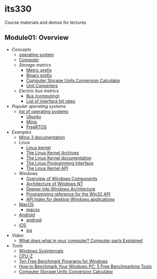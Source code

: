 # its330
Course materials and demos for lectures

## Module01: Overview
* _Concepts_
  * [operating system](https://en.wikipedia.org/wiki/Operating\_system)
  * [Computer](https://en.wikipedia.org/wiki/Computer)
  * _Storage metrics_
    * [Metric prefix](https://en.wikipedia.org/wiki/Metric\_prefix)
    * [Binary prefix](https://en.wikipedia.org/wiki/Binary\_prefix)
    * [Computer Storage Units Conversion Calculator](https://www.calculatorsoup.com/calculators/conversions/computerstorage.php)
    * [Unit Converters](https://www.unitconverters.net/)
  * _Electric bus metrics_
    * [Bus (computing)](https://en.wikipedia.org/wiki/Bus\_\(computing\))
    * [List of interface bit rates](https://en.wikipedia.org/wiki/List\_of\_interface\_bit\_rates)
* _Popular operating systems_
  * [list of operating systems](https://en.wikipedia.org/wiki/List\_of\_operating\_systems)
    * [Ubuntu](https://ubuntu.com/)
    * [Minix](https://www.minix3.org/)
    * [FreeRTOS](https://www.freertos.org/)
* _Examples_
  * [Minix 3 documentation](https://wiki.minix3.org/doku.php?id=www:documentation:start) 
  * Linux
    * [Linux kernel](https://en.wikipedia.org/wiki/Linux\_kernel)
    * [The Linux Kernel Archives](https://www.kernel.org/)
    * [The Linux Kernel documentation](https://www.kernel.org/doc/html/latest/)
    * [The Linux Programming Interface](http://man7.org/tlpi/)
    * [The Linux Kernel API](https://www.kernel.org/doc/htmldocs/kernel-api/)
  * Windows
    * [Overview of Windows Components](https://docs.microsoft.com/en-us/windows-hardware/drivers/kernel/overview-of-windows-components)
    * [Architecture of Windows NT](https://en.wikipedia.org/wiki/Architecture\_of\_Windows\_NT)
    * [Deeper into Windows Architecture](https://docs.microsoft.com/en-us/archive/blogs/hanybarakat/deeper-into-windows-architecture)
    * [Programming reference for the Win32 API](https://docs.microsoft.com/en-us/windows/win32/api/)
    * [API Index for desktop Windows applications](https://docs.microsoft.com/en-us/windows/win32/apiindex/api-index-portal)
  * [MacOS](https://en.wikipedia.org/wiki/MacOS)
    * [macos](https://www.apple.com/macos)
  * [Android](https://en.wikipedia.org/wiki/Android_(operating_system))
    * [android](https://www.android.com/)
  * [iOS](https://en.wikipedia.org/wiki/IOS)
    * [ios](https://www.apple.com/ios)
* _Video_
  * [What does what in your computer? Computer parts Explained](https://www.youtube.com/watch?v=ExxFxD4OSZ0)
* _Tools_
  * [Windows Sysinternals](https://docs.microsoft.com/en-us/sysinternals/)
  * [CPU-Z](https://www.cpuid.com/softwares/cpu-z.html)
  * [Ten Free Benchmark Programs for Windows](https://www.makeuseof.com/tag/5-free-benchmark-programs/)
  * [How to Benchmark Your Windows PC: 5 Free Benchmarking Tools](https://www.howtogeek.com/111733/how-to-benchmark-your-windows-pc-5-free-benchmarking-tools/)
  * [Computer Storage Units Conversion Calculator](https://www.calculatorsoup.com/calculators/conversions/computerstorage.php)
